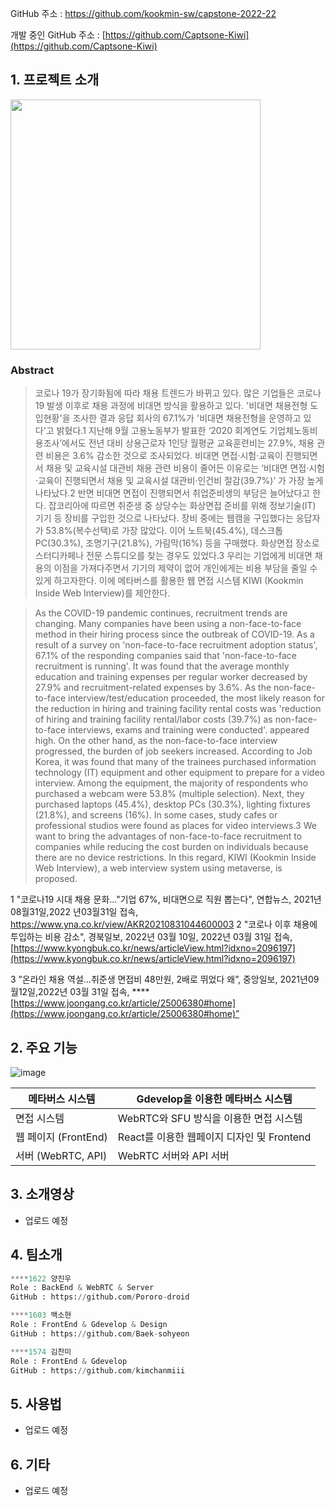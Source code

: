 GitHub 주소 : https://github.com/kookmin-sw/capstone-2022-22

개발 중인 GitHub 주소 : [https://github.com/Captsone-Kiwi](https://github.com/Captsone-Kiwi)

## 1. 프로젝트 소개


<img src='https://user-images.githubusercontent.com/55051191/160963396-789d1ffb-6cf0-44e4-aaee-78f53c08a051.png' width='400px'/>

### Abstract

> 코로나 19가 장기화됨에 따라 채용 트렌드가 바뀌고 있다. 많은 기업들은 코로나 19 발생 이후로 채용 과정에 비대면 방식을 활용하고 있다. '비대면 채용전형 도입현황'을 조사한 결과 응답 회사의 67.1%가 '비대면 채용전형을 운영하고 있다'고 밝혔다.1 지난해 9월 고용노동부가 발표한 ‘2020 회계연도 기업체노동비용조사’에서도 전년 대비 상용근로자 1인당 월평균 교육훈련비는 27.9%, 채용 관련 비용은 3.6% 감소한 것으로 조사되었다. 비대면 면접·시험·교육이 진행되면서 채용 및 교육시설 대관비 채용 관련 비용이 줄어든 이유로는 ‘비대면 면접·시험·교육이 진행되면서 채용 및 교육시설 대관비·인건비 절감(39.7%)’ 가 가장 높게 나타났다.2 반면 비대면 면접이 진행되면서 취업준비생의 부담은 늘어났다고 한다. 잡코리아에 따르면 취준생 중 상당수는 화상면접 준비를 위해 정보기술(IT) 기기 등 장비를 구입한 것으로 나타났다. 장비 중에는 웹캠을 구입했다는 응답자가 53.8%(복수선택)로 가장 많았다. 이어 노트북(45.4%), 데스크톱PC(30.3%), 조명기구(21.8%), 가림막(16%) 등을 구매했다. 화상면접 장소로 스터디카페나 전문 스튜디오를 찾는 경우도 있었다.3 우리는 기업에게 비대면 채용의 이점을 가져다주면서 기기의 제약이 없어 개인에게는 비용 부담을 줄일 수 있게 하고자한다. 이에 메타버스를 활용한 웹 면접 시스템 KIWI (Kookmin Inside Web Interview)를 제안한다.
> 

> As the COVID-19 pandemic continues, recruitment trends are changing. Many companies have been using a non-face-to-face method in their hiring process since the outbreak of COVID-19. As a result of a survey on 'non-face-to-face recruitment adoption status', 67.1% of the responding companies said that 'non-face-to-face recruitment is running'. It was found that the average monthly education and training expenses per regular worker decreased by 27.9% and recruitment-related expenses by 3.6%. As the non-face-to-face interview/test/education proceeded, the most likely reason for the reduction in hiring and training facility rental costs was 'reduction of hiring and training facility rental/labor costs (39.7%) as non-face-to-face interviews, exams and training were conducted'. appeared high. On the other hand, as the non-face-to-face interview progressed, the burden of job seekers increased. According to Job Korea, it was found that many of the trainees purchased information technology (IT) equipment and other equipment to prepare for a video interview. Among the equipment, the majority of respondents who purchased a webcam were 53.8% (multiple selection). Next, they purchased laptops (45.4%), desktop PCs (30.3%), lighting fixtures (21.8%), and screens (16%). In some cases, study cafes or professional studios were found as places for video interviews.3 We want to bring the advantages of non-face-to-face recruitment to companies while reducing the cost burden on individuals because there are no device restrictions. In this regard, KIWI (Kookmin Inside Web Interview), a web interview system using metaverse, is proposed.
> 

1 "코로나19 시대 채용 문화..."기업 67%, 비대면으로 직원 뽑는다", 연합뉴스, 2021년08월31일,2022
년03월31일 접속, https://www.yna.co.kr/view/AKR20210831044600003
2 "코로나 이후 채용에 투입하는 비용 감소", 경북일보, 2022년 03월 10일, 2022년 03월 31일 접속, [https://www.kyongbuk.co.kr/news/articleView.html?idxno=2096197](https://www.kyongbuk.co.kr/news/articleView.html?idxno=2096197)

3 ”온라인 채용 역설…취준생 면접비 48만원, 2배로 뛰었다 왜”, 중앙일보, 2021년09월12일,2022년 03월 31일 접속,  ****[https://www.joongang.co.kr/article/25006380#home](https://www.joongang.co.kr/article/25006380#home)”

## 2. 주요 기능




![image](https://user-images.githubusercontent.com/55051191/160963475-ecbcf50f-b7d8-4afd-8b55-5814d9a82cc4.png)

| 메타버스 시스템 | Gdevelop을 이용한 메타버스 시스템 |
| --- | --- |
| 면접 시스템 | WebRTC와 SFU 방식을 이용한 면접 시스템 |
| 웹 페이지 (FrontEnd) | React를 이용한 웹페이지 디자인 및 Frontend |
| 서버 (WebRTC, API) | WebRTC 서버와 API 서버 |

## 3. 소개영상



- 업로드 예정

## 4. 팀소개


```python
****1622 양진우
Role : BackEnd & WebRTC & Server
GitHub : https://github.com/Pororo-droid
```

```python
****1603 백소현
Role : FrontEnd & Gdevelop & Design
GitHub : https://github.com/Baek-sohyeon
```

```python
****1574 김찬미
Role : FrontEnd & Gdevelop
GitHub : https://github.com/kimchanmiii
```

## 5. 사용법



- 업로드 예정

## 6. 기타


- 업로드 예정
